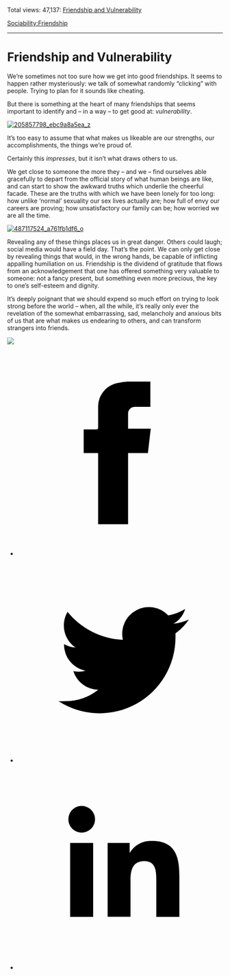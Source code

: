 Total views: 47,137: [Friendship and Vulnerability](https://www.theschooloflife.com/thebookoflife/friendship-and-vulnerability/)

[Sociability:](https://www.theschooloflife.com/thebookoflife/category/sociability/)[Friendship](https://www.theschooloflife.com/thebookoflife/category/sociability/friendship/)

* * *

# Friendship and Vulnerability
<style>
						.alignnone {
  display: block;
  margin-left: auto;
  margin-right: auto;
  align: center:
}

.addtoany_share_save_container {
display:none;
}

.wp-block-image {
		display: block;
  margin-left: auto;
  margin-right: auto;
  width: 50%;
}

.aligncenter {
display: block;
  margin-left: auto;
  margin-right: auto;
  align: center:
}

@media only screen and (max-width: 500px) {
  .wp-block-image {
		display: block;
  margin-left: auto;
  margin-right: auto;
  width: 100%;
} }

h1 {max-width: 600px !important;
}
.s18-single-post .content-area .site-main article .post-cat-header-display + .old-wrapper p {
    font-size: 1.200em
}
						</style>

We’re sometimes not too sure how we get into good friendships. It seems to happen rather mysteriously: we talk of somewhat randomly “clicking” with people. Trying to plan for it sounds like cheating.

But there is something at the heart of many friendships that seems important to identify and – in a way – to get good at: _vulnerability_.

[![205857798_ebc9a8a5ea_z](https://www.theschooloflife.com/thebookoflife/wp-content/uploads/2015/09/205857798_ebc9a8a5ea_z.jpg)](http://www.thebookoflife.org/wp-content/uploads/2015/09/205857798_ebc9a8a5ea_z.jpg)

It’s too easy to assume that what makes us likeable are our strengths, our accomplishments, the things we’re proud of.

Certainly this _impresses_, but it isn’t what draws others to us.

We get close to someone the more they – and we – find ourselves able gracefully to depart from the official story of what human beings are like, and can start to show the awkward truths which underlie the cheerful facade. These are the truths with which we have been lonely for too long: how unlike ‘normal’ sexuality our sex lives actually are; how full of envy our careers are proving; how unsatisfactory our family can be; how worried we are all the time.

[![487117524_a761fb1df6_o](https://www.theschooloflife.com/thebookoflife/wp-content/uploads/2015/09/487117524_a761fb1df6_o.jpg)](http://www.thebookoflife.org/wp-content/uploads/2015/09/487117524_a761fb1df6_o.jpg)

Revealing any of these things places us in great danger. Others could laugh; social media would have a field day. That’s the point. We can only get close by revealing things that would, in the wrong hands, be capable of inflicting appalling humiliation on us. Friendship is the dividend of gratitude that flows from an acknowledgement that one has offered something very valuable to someone: not a fancy present, but something even more precious, the key to one’s self-esteem and dignity.

It’s deeply poignant that we should expend so much effort on trying to look strong before the world – when, all the while, it’s really only ever the revelation of the somewhat embarrassing, sad, melancholy and anxious bits of us that are what makes us endearing to others, and can transform strangers into friends.

[![](https://img.youtube.com/vi/5n6gbpCqA5g/0.jpg)](https://www.youtube.com/embed/5n6gbpCqA5g '')
<style>
    .iframe-class { display: block !important; }
</style>

- [<svg xmlns="http://www.w3.org/2000/svg" viewbox="0 0 26 26"><title>Facebook</title>
                    <g>
                        <path d="M8.38,10H9.92c.2,0,.29,0,.29-.28,0-.82,0-1.64,0-2.46a3.05,3.05,0,0,1,2.57-3.15A7.22,7.22,0,0,1,14,3.95c.86,0,1.71,0,2.57,0h.25v3.2h-2A.85.85,0,0,0,14,8c0,.62,0,1.24,0,1.91h2.87L16.51,13H14v9H10.21V13H8.38Z"></path>
                    </g>
                </svg>](http://www.facebook.com/sharer/sharer.php?u=https://www.theschooloflife.com/thebookoflife/friendship-and-vulnerability/)
- [<svg xmlns="http://www.w3.org/2000/svg" viewbox="0 0 26 26"><title>Twitter</title>
                    <path d="M21.69,7.9a6.75,6.75,0,0,1-1.94.53,3.39,3.39,0,0,0,1.48-1.87,6.76,6.76,0,0,1-2.14.82,3.38,3.38,0,0,0-5.75,3.08,9.59,9.59,0,0,1-7-3.53,3.38,3.38,0,0,0,1,4.51A3.36,3.36,0,0,1,5.89,11v0A3.38,3.38,0,0,0,8.6,14.37a3.39,3.39,0,0,1-1.53.06,3.38,3.38,0,0,0,3.15,2.35A6.78,6.78,0,0,1,6,18.22a6.87,6.87,0,0,1-.81,0A9.6,9.6,0,0,0,20,10.08q0-.22,0-.44A6.86,6.86,0,0,0,21.69,7.9Z"></path>
                </svg>](http://twitter.com/share?url=https://www.theschooloflife.com/thebookoflife/friendship-and-vulnerability/&text=&via=theschooloflife)
- [<svg xmlns="http://www.w3.org/2000/svg" viewbox="0 0 26 26"><title>LinkedIn</title>
<path class="cls-2" d="M6.67,10H9.58v9.36H6.67ZM8.13,5.32A1.69,1.69,0,1,1,6.44,7,1.69,1.69,0,0,1,8.13,5.32"></path><path class="cls-2" d="M11.41,10H14.2v1.28h0A3.06,3.06,0,0,1,17,9.75c2.95,0,3.49,1.94,3.49,4.46v5.14H17.57V14.79c0-1.09,0-2.48-1.51-2.48s-1.75,1.18-1.75,2.4v4.63H11.41Z"></path></svg>](https://www.linkedin.com/shareArticle?mini=true&url=https://www.theschooloflife.com/thebookoflife/friendship-and-vulnerability/)
